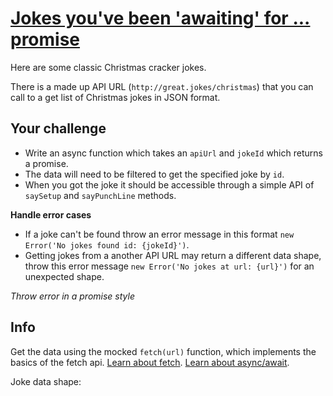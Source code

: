 # [Jokes you've been 'awaiting' for ... promise](https://www.codewars.com/kata/5a353a478f27f244a1000076)

Here are some classic Christmas cracker jokes.

There is a made up API URL (`http://great.jokes/christmas`) that you can call to a get list of Christmas jokes in JSON format.

## Your challenge

- Write an async function which takes an `apiUrl` and `jokeId` which returns a promise. 
- The data will need to be filtered to get the specified joke by `id`.
- When you got the joke it should be accessible through a simple API of `saySetup` and `sayPunchLine` methods.

**Handle error cases**

- If a joke can't be found throw an error message in this format `new Error('No jokes found id: {jokeId}')`.
- Getting jokes from a another API URL may return a different data shape, throw this error message `new Error('No jokes at url: {url}')` for an unexpected shape. 

*Throw error in a promise style*

## Info

Get the data using the mocked `fetch(url)` function, which implements the basics of the fetch api. [Learn about fetch](https://davidwalsh.name/fetch). [Learn about async/await](https://javascript.info/async-await).

Joke data shape:


